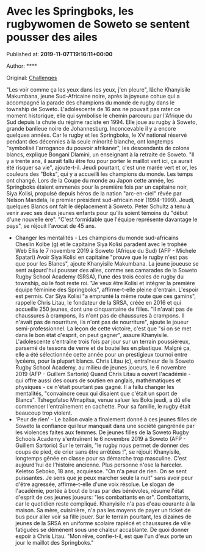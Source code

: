 
# Avec les Springboks, les rugbywomen de Soweto se sentent pousser des ailes

Published at: **2019-11-07T19:16:11+00:00**

Author: ****

Original: [Challenges](https://www.challenges.fr/sport/avec-les-springboks-les-rugbywomen-de-soweto-se-sentent-pousser-des-ailes_683723)

"Les voir comme ça les yeux dans les yeux, j'en pleure", lâche Khanyisile Makumbana, jeune Sud-Africaine noire, après la joyeuse cohue qui a accompagné la parade des champions du monde de rugby dans le township de Soweto.
L'adolescente de 16 ans ne pouvait pas rater ce moment historique, elle qui symbolise le chemin parcouru par l'Afrique du Sud depuis la chute du régime raciste en 1994.
Elle joue au rugby à Soweto, grande banlieue noire de Johannesburg. Inconcevable il y a encore quelques années.
Car le rugby et les Springboks, le XV national réservé pendant des décennies à la seule minorité blanche, ont longtemps "symbolisé l'arrogance du pouvoir afrikaner", les descendants de colons blancs, explique Bongani Dlamini, un enseignant à la retraite de Soweto.
"Il y a trente ans, il aurait fallu être fou pour porter le maillot vert ici, ça aurait été risquer sa vie", ajoute-t-il.
Jeudi pourtant, c'est une marée vert et or, les couleurs des "Boks", qui y a accueilli les champions du monde.
Les temps ont changé. Lors de la Coupe du monde au Japon cette année, les Springboks étaient emmenés pour la première fois par un capitaine noir, Siya Kolisi, propulsé depuis héros de la nation "arc-en-ciel" rêvée par Nelson Mandela, le premier président sud-africain noir (1994-1999).
Jeudi, quelques Blancs ont fait le déplacement à Soweto.
Peter Schultz a tenu à venir avec ses deux jeunes enfants pour qu'ils soient témoins du "début d'une nouvelle ère". "C'est formidable que l'équipe représente davantage le pays", se réjouit l'avocat de 45 ans.
- Changer les mentalités -
Les champions du monde sud-africains Cheslin Kolbe (g) et le capitaine Siya Kolisi paradent avec le trophée Web Ellis le 7 novembre 2019 à Soweto (Afrique du Sud) (AFP - Michele Spatari)
Avoir Siya Kolisi en capitaine "prouve que le rugby n'est pas que pour les Blancs", ajoute Khanyisile Makumbana.
La jeune joueuse se sent aujourd'hui pousser des ailes, comme ses camarades de la Soweto Rugby School Academy (SRSA), l'une des trois écoles de rugby du township, où le foot reste roi. "Je veux être Kolisi et intégrer la première équipe féminine des Springboks", affirme-t-elle pleine d'entrain.
L'espoir est permis. Car Siya Kolisi "a emprunté la même route que ces gamins", rappelle Chris Litau, le fondateur de la SRSA, créée en 2016 et qui accueille 250 jeunes, dont une cinquantaine de filles.
"Il n'avait pas de chaussures à crampons, ils n'ont pas de chaussures à crampons. Il n'avait pas de nourriture, ils n'ont pas de nourriture", ajoute le joueur semi-professionnel.
La leçon de cette victoire, c'est que "si on se met dans le bon état d'esprit, on peut gagner", assure Khanyisile.
L'adolescente s'entraîne trois fois par jour sur un terrain poussiéreux, parsemé de tessons de verre et de bouteilles en plastique. Malgré ça, elle a été sélectionnée cette année pour un prestigieux tournoi entre lycéens, pour la plupart blancs.
Chris Litau (c), entraîneur de la Soweto Rugby School Academy, au milieu de jeunes joueurs, le 6 novembre 2019 (AFP - Guillem Sartorio)
Quand Chris Litau a ouvert l'académie - qui offre aussi des cours de soutien en anglais, mathématiques et physiques - ce n'était pourtant pas gagné. Il a fallu changer les mentalités, "convaincre ceux qui disaient que c'était un sport de Blancs".
Tshegofatso Mmapitsa, venue saluer les Boks jeudi, a dû elle commencer l'entraînement en cachette. Pour sa famille, le rugby était beaucoup trop violent.
- 'Peur de rien' -
Le ballon ovale a finalement donné à ces jeunes filles de Soweto la confiance qui leur manquait dans une société gangrénée par les violences faites aux femmes.
De jeunes filles de la Soweto Rugby Schools Academy s'entraînent le 6 novembre 2019 à Soweto (AFP - Guillem Sartorio)
Sur le terrain, "le rugby nous permet de donner des coups de pied, de crier sans être arrêtées !", se réjouit Khanyisile, longtemps gênée en classe pour sa démarche trop masculine.
C'est aujourd'hui de l'histoire ancienne. Plus personne n'ose la harceler.
Keletso Seboko, 18 ans, acquiesce. "On n'a peur de rien. On se sent puissantes. Je sens que je peux marcher seule la nuit" sans avoir peur d'être agressée, affirme-t-elle d'une voix résolue.
Le slogan de l'académie, portée à bout de bras par des bénévoles, résume l'état d'esprit de ces jeunes joueurs: "les combattants en or".
Combattants, car le quotidien reste compliqué. Khanyisile n'a pas d'eau courante à la maison. Sa mère, cuisinière, n'a pas les moyens de payer un ticket de bus pour aller voir sa fille jouer.
Sur le terrain pourtant, les dizaines de jeunes de la SRSA en uniforme scolaire rapiécé et chaussures de ville fatiguées se démènent sous une chaleur accablante. De quoi donner espoir à Chris Litau. "Mon rêve, confie-t-il, est que l'un d'eux porte un jour le maillot des Springboks."
